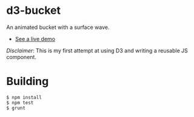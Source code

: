 d3-bucket
====

An animated bucket with a surface wave.

* [See a live demo](http://htmlpreview.github.io/?https://github.com/j-white/d3-bucket/blob/master/example/bucket.html)

_Disclaimer_: This is my first attempt at using D3 and writing a reusable JS component.

Building
====
    $ npm install
    $ npm test
    $ grunt
